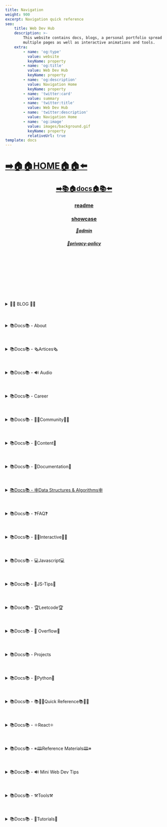 ```yaml
---
title: Navigation
weight: 900
excerpt: Navigation quick reference
seo:
    title: Web Dev Hub
    description: >-
        This website contains docs, blogs, a personal portfolio spread out across
        multiple pages as well as interactive animations and tools.
    extra:
        - name: 'og:type'
          value: website
          keyName: property
        - name: 'og:title'
          value: Web Dev Hub
          keyName: property
        - name: 'og:description'
          value: Navigation Home
          keyName: property
        - name: 'twitter:card'
          value: summary
        - name: 'twitter:title'
          value: Web Dev Hub
        - name: 'twitter:description'
          value: Navigation Home
        - name: 'og:image'
          value: images/background.gif
          keyName: property
          relativeUrl: true
template: docs
---
```



# [**➡️🏠🏠HOME🏠🏠⬅️**](https://stackbit-blog-backup.netlify.app/)

<center>

## [**<ins>➡️📚🏠docs🏠📚⬅️</ins>**](https://stackbit-blog-backup.netlify.app/docs)

### [**readme</ins>**](https://stackbit-blog-backup.netlify.app/readme)

### [**<ins>showcase</ins>**](https://stackbit-blog-backup.netlify.app/showcase)

##### [**<ins>🔏admin</ins>**](https://stackbit-blog-backup.netlify.app/admin)

##### [**<ins>🔏privacy-policy</ins>**](https://stackbit-blog-backup.netlify.app/privacy-policy)

</center>

<br>
<br>
<br>
<br>
<br>
<br>
<br>
<br>
<br>

<details>

<summary> 📰📰 BLOG 📰📰 </h6>
</summary>

##### [**<ins>Blog Article List</ins>**](https://stackbit-blog-backup.netlify.app/blog)

-   [📰blog📰](https://stackbit-blog-backup.netlify.app/blog/web-scraping)
    - [📰300-react-questions](https://stackbit-blog-backup.netlify.app/blog/300-react-questions)
- [📰adding-css-to-your-html](https://stackbit-blog-backup.netlify.app/blog/adding-css-to-your-html)
- [📰awesome-graphql](https://stackbit-blog-backup.netlify.app/blog/awesome-graphql)
- [📰big-o-complexity](https://stackbit-blog-backup.netlify.app/blog/big-o-complexity)
- [📰blog-archive](https://stackbit-blog-backup.netlify.app/blog/blog-archive)
- [📰data-structures](https://stackbit-blog-backup.netlify.app/blog/data-structures)
- [📰data-structures-algorithms-resources](https://stackbit-blog-backup.netlify.app/blog/data-structures-algorithms-resources)
- [📰expressjs-apis](https://stackbit-blog-backup.netlify.app/blog/expressjs-apis)
- [📰flow-control-in-python](https://stackbit-blog-backup.netlify.app/blog/flow-control-in-python)
- [📰functions-in-python](https://stackbit-blog-backup.netlify.app/blog/functions-in-python)
- [📰git-gateway](https://stackbit-blog-backup.netlify.app/blog/git-gateway)
- [📰hoisting](https://stackbit-blog-backup.netlify.app/blog/hoisting)
- [📰interview-questions-js](https://stackbit-blog-backup.netlify.app/blog/interview-questions-js)
- [📰interview-questions-js-p2](https://stackbit-blog-backup.netlify.app/blog/interview-questions-js-p2)
- [📰interview-questions-js-p3](https://stackbit-blog-backup.netlify.app/blog/interview-questions-js-p3)
- [📰netlify-cms](https://stackbit-blog-backup.netlify.app/blog/netlify-cms)
- [📰platform-docs](https://stackbit-blog-backup.netlify.app/blog/platform-docs)
- [📰psql-cheat-sheet](https://stackbit-blog-backup.netlify.app/blog/psql-cheat-sheet)
- [📰python-for-js-dev](https://stackbit-blog-backup.netlify.app/blog/python-for-js-dev)
- [📰python-resources](https://stackbit-blog-backup.netlify.app/blog/python-resources)
- [📰vs-code-extensions](https://stackbit-blog-backup.netlify.app/blog/vs-code-extensions)
- [📰web-dev-trends](https://stackbit-blog-backup.netlify.app/blog/web-dev-trends)
- [📰web-scraping](https://stackbit-blog-backup.netlify.app/blog/web-scraping)

</details>

<br>
<br>
<br>

<details>

<summary>📚Docs📚 - About</summary>

-   [📚docs📚/about](https://stackbit-blog-backup.netlify.app/docs/about)
    -   [📚docs📚/about/README](https://stackbit-blog-backup.netlify.app/docs/about/README)
    -   [📚docs📚/about/eng-portfolio](https://stackbit-blog-backup.netlify.app/docs/about/eng-portfolio)
    -   [📚docs📚/about/intrests](https://stackbit-blog-backup.netlify.app/docs/about/intrests)
    -   [📚docs📚/about/job-search](https://stackbit-blog-backup.netlify.app/docs/about/job-search)
    -   [📚docs📚/about/resume](https://stackbit-blog-backup.netlify.app/docs/about/resume)

</details>

<br>
<br>
<br>

<details>

<summary>📚Docs📚 - 🗞️Artices🗞️</summary>

-   [📚docs📚/🗞️articles🗞️](https://stackbit-blog-backup.netlify.app/docs/articles)
    -   [📚docs📚/🗞️articles🗞️basic-web-dev](https://stackbit-blog-backup.netlify.app/docs/articles/basic-web-dev)
    -   [📚docs📚/🗞️articles🗞️buffers](https://stackbit-blog-backup.netlify.app/docs/articles/buffers)
    -   [📚docs📚/🗞️articles🗞️common-modules](https://stackbit-blog-backup.netlify.app/docs/articles/common-modules)
    -   [📚docs📚/🗞️articles🗞️dev-dep](https://stackbit-blog-backup.netlify.app/docs/articles/dev-dep)
    -   [📚docs📚/🗞️articles🗞️event-loop](https://stackbit-blog-backup.netlify.app/docs/articles/event-loop)
    -   [📚docs📚/🗞️articles🗞️fs-module](https://stackbit-blog-backup.netlify.app/docs/articles/fs-module)
    -   [📚docs📚/🗞️articles🗞️how-search-engines-work](https://stackbit-blog-backup.netlify.app/docs/articles/how-search-engines-work)
    -   [📚docs📚/🗞️articles🗞️how-the-web-works](https://stackbit-blog-backup.netlify.app/docs/articles/how-the-web-works)
    -   [📚docs📚/🗞️articles🗞️intro](https://stackbit-blog-backup.netlify.app/docs/articles/intro)
    -   [📚docs📚/🗞️articles🗞️jamstack](https://stackbit-blog-backup.netlify.app/docs/articles/jamstack)
    -   [📚docs📚/🗞️articles🗞️nextjs](https://stackbit-blog-backup.netlify.app/docs/articles/nextjs)
    -   [📚docs📚/🗞️articles🗞️node-api-express](https://stackbit-blog-backup.netlify.app/docs/articles/node-api-express)
    -   [📚docs📚/🗞️articles🗞️nodejs](https://stackbit-blog-backup.netlify.app/docs/articles/nodejs)
    -   [📚docs📚/🗞️articles🗞️npm](https://stackbit-blog-backup.netlify.app/docs/articles/npm)
    -   [📚docs📚/🗞️articles🗞️os-module](https://stackbit-blog-backup.netlify.app/docs/articles/os-module)
    -   [📚docs📚/🗞️articles🗞️reading-files](https://stackbit-blog-backup.netlify.app/docs/articles/reading-files)
    -   [📚docs📚/🗞️articles🗞️semantic](https://stackbit-blog-backup.netlify.app/docs/articles/semantic)
    -   [📚docs📚/🗞️articles🗞️semantic-html](https://stackbit-blog-backup.netlify.app/docs/articles/semantic-html)
    -   [📚docs📚/🗞️articles🗞️url](https://stackbit-blog-backup.netlify.app/docs/articles/url)
    -   [📚docs📚/🗞️articles🗞️web-standards-checklist](https://stackbit-blog-backup.netlify.app/docs/articles/web-standards-checklist)
    -   [📚docs📚/🗞️articles🗞️webdev-tools](https://stackbit-blog-backup.netlify.app/docs/articles/webdev-tools)
    -   [📚docs📚/🗞️articles🗞️writing-files](https://stackbit-blog-backup.netlify.app/docs/articles/writing-files)

</details>

<br>
<br>
<br>

<details>

<summary>📚Docs📚 - 🔊 Audio</summary>

-   [📚Docs - Audio🔊](https://stackbit-blog-backup.netlify.app/docs/audio)
    -   [📚docs📚/audio/dfft](https://stackbit-blog-backup.netlify.app/docs/audio/dfft)
    -   [📚docs📚/audio/discrete-fft](https://stackbit-blog-backup.netlify.app/docs/audio/discrete-fft)
    -   [📚docs📚/audio/dtw-python-explained](https://stackbit-blog-backup.netlify.app/docs/audio/dtw-python-explained)
    -   [📚docs📚/audio/dynamic-time-warping](https://stackbit-blog-backup.netlify.app/docs/audio/dynamic-time-warping)
    -   [📚docs📚/audio/web-audio-api](https://stackbit-blog-backup.netlify.app/docs/audio/web-audio-api)

</details>

<br>
<br>
<br>

<details>

<summary>📚Docs📚 -  Career </summary>

-   [📚docs📚/career](https://stackbit-blog-backup.netlify.app/docs/career)
    -   [📚docs📚/career/dev-interview](https://stackbit-blog-backup.netlify.app/docs/career/dev-interview)
    -   [📚docs📚/career/dos-and-donts](https://stackbit-blog-backup.netlify.app/docs/career/dos-and-donts)
    -   [📚docs📚/career/job-boards](https://stackbit-blog-backup.netlify.app/docs/career/job-boards)
    -   [📚docs📚/career/web-interview](https://stackbit-blog-backup.netlify.app/docs/career/web-interview)
    -   [📚docs📚/career/web-interview2](https://stackbit-blog-backup.netlify.app/docs/career/web-interview2)
    -   [📚docs📚/career/web-interview3](https://stackbit-blog-backup.netlify.app/docs/career/web-interview3)
    -   [📚docs📚/career/web-interview4](https://stackbit-blog-backup.netlify.app/docs/career/web-interview4)
    -   [📚docs📚/interview/job-search-nav](https://stackbit-blog-backup.netlify.app/docs/interview/job-search-nav)
    -   [📚docs📚/interview/previous-concepts](https://stackbit-blog-backup.netlify.app/docs/interview/previous-concepts)
    -   [📚docs📚/interview/review-concepts](https://stackbit-blog-backup.netlify.app/docs/interview/review-concepts)

</details>

<br>
<br>
<br>

<details>

<summary>📚Docs📚 -  👫👫Community👫👫 </summary>

-   [📚docs📚/👫👫community👫👫](https://stackbit-blog-backup.netlify.app/docs/community)
    -   [📚docs📚/community/an-open-letter-2-future-developers](https://stackbit-blog-backup.netlify.app/docs/community/an-open-letter-2-future-developers)
    -   [📚docs📚/community/bookmarks](https://stackbit-blog-backup.netlify.app/docs/community/bookmarks)
    -   [📚docs📚/community/video-chat](https://stackbit-blog-backup.netlify.app/docs/community/video-chat)

</details>

<br>
<br>
<br>

<details>

<summary>📚Docs📚 - 💼Content💼</summary>

-   [📚docs📚/💼content💼](https://stackbit-blog-backup.netlify.app/docs/content/)
    -   [📚docs📚/💼content💼/archive](https://stackbit-blog-backup.netlify.app/docs/content/archive)
    -   [📚docs📚/💼content💼/gatsby-Queries-Mutations](https://stackbit-blog-backup.netlify.app/docs/content/gatsby-Queries-Mutations)
    -   [📚docs📚/💼content💼/gists](https://stackbit-blog-backup.netlify.app/docs/content/gists)
    -   [📚docs📚/💼content💼/history-api](https://stackbit-blog-backup.netlify.app/docs/content/history-api)
    -   [📚docs📚/💼content💼/main-projects](https://stackbit-blog-backup.netlify.app/docs/content/main-projects)
    -   [📚docs📚/💼content💼/trouble-shooting](https://stackbit-blog-backup.netlify.app/docs/content/trouble-shooting)

</details>

<br>
<br>
<br>

<details>

<summary>📚Docs📚 - 📓Documentation📓</summary>

-   [📚docs📚/docs](https://stackbit-blog-backup.netlify.app/docs/docs)
    -   [📚docs📚/docs/appendix](https://stackbit-blog-backup.netlify.app/docs/docs/appendix)
    -   [📚docs📚/docs/art-of-command-line](https://stackbit-blog-backup.netlify.app/docs/docs/art-of-command-line)
    -   [📚docs📚/docs/bash](https://stackbit-blog-backup.netlify.app/docs/docs/bash)
    -   [📚docs📚/docs/css](https://stackbit-blog-backup.netlify.app/docs/docs/css)
    -   [📚docs📚/docs/data-structures-docs](https://stackbit-blog-backup.netlify.app/docs/docs/data-structures-docs)
    -   [📚docs📚/docs/es-6-features](https://stackbit-blog-backup.netlify.app/docs/docs/es-6-features)
    -   [📚docs📚/docs/git-reference](https://stackbit-blog-backup.netlify.app/docs/docs/git-reference)
    -   [📚docs📚/docs/git-repos](https://stackbit-blog-backup.netlify.app/docs/docs/git-repos)
    -   [📚docs📚/docs/glossary](https://stackbit-blog-backup.netlify.app/docs/docs/glossary)
    -   [📚docs📚/docs/html-tags](https://stackbit-blog-backup.netlify.app/docs/docs/html-tags)
    -   [📚docs📚/docs/markdown](https://stackbit-blog-backup.netlify.app/docs/docs/markdown)
    -   [📚docs📚/docs/no-whiteboarding](https://stackbit-blog-backup.netlify.app/docs/docs/no-whiteboarding)
    -   [📚docs📚/docs/node-docs-complete](https://stackbit-blog-backup.netlify.app/docs/docs/node-docs-complete)
    -   [📚docs📚/docs/regex-in-js](https://stackbit-blog-backup.netlify.app/docs/docs/regex-in-js)
    -   [📚docs📚/docs/sitemap](https://stackbit-blog-backup.netlify.app/docs/docs/sitemap)
    -   [📚docs📚/docs/snippets](https://stackbit-blog-backup.netlify.app/docs/docs/snippets)

</details>

<br>
<br>
<br>

<details>

<summary>
 <ins>📚Docs📚 - 🕸Data Structures & Algorithms🕸</summary>

-   [📚docs📚/🕸ds-algo🕸](https://stackbit-blog-backup.netlify.app/docs/ds-algo)
    -   [📚docs📚/🕸ds-algo🕸/big-o](https://stackbit-blog-backup.netlify.app/docs/ds-algo/big-o)
    -   [📚docs📚/🕸ds-algo🕸/ds-algo-interview](https://stackbit-blog-backup.netlify.app/docs/ds-algo/ds-algo-interview)
    -   [📚docs📚/🕸ds-algo🕸/ds-overview](https://stackbit-blog-backup.netlify.app/docs/ds-algo/ds-overview)

</details>

<br>
<br>
<br>

<details>

<summary>📚Docs📚 - ❓FAQ❓</summary>

-   [📚docs📚/faq](https://stackbit-blog-backup.netlify.app/docs/faq)
    -   [📚docs📚/❓faq❓/contact](https://stackbit-blog-backup.netlify.app/docs/faq/contact)
    -   [📚docs📚/❓faq❓/plug-ins](https://stackbit-blog-backup.netlify.app/docs/faq/plug-ins)

</details>

<br>
<br>
<br>

<details>

<summary>📚Docs📚 - 🧑‍🔬Interactive🧑‍🔬 </summary>

-   [📚docs📚/interact](https://stackbit-blog-backup.netlify.app/docs/interact)
    -   [📚docs📚/🧑‍🔬interact🧑‍🔬/callstack-visual](https://stackbit-blog-backup.netlify.app/docs/interact/callstack-visual)
    -   [📚docs📚/🧑‍🔬interact🧑‍🔬/clock](https://stackbit-blog-backup.netlify.app/docs/interact/clock)
    -   [📚docs📚/🧑‍🔬interact🧑‍🔬/jupyter-notebooks](https://stackbit-blog-backup.netlify.app/docs/interact/jupyter-notebooks)
    -   [📚docs📚/🧑‍🔬interact🧑‍🔬/other-sites](https://stackbit-blog-backup.netlify.app/docs/interact/other-sites)
    -   [📚docs📚/🧑‍🔬interact🧑‍🔬/video-chat](https://stackbit-blog-backup.netlify.app/docs/interact/video-chat)

</details>

<br>
<br>
<br>

<details>

<summary>📚Docs📚 - 💻Javascript💻</summary>

-   [📚docs📚/💻javascript💻](https://stackbit-blog-backup.netlify.app/docs/javascript)
    -   [📚docs📚/💻javascript💻/arrow-functions](https://stackbit-blog-backup.netlify.app/docs/javascript/arrow-functions)
    -   [📚docs📚/💻javascript💻/asyncjs](https://stackbit-blog-backup.netlify.app/docs/javascript/asyncjs)
    -   [📚docs📚/💻javascript💻/await-keyword](https://stackbit-blog-backup.netlify.app/docs/javascript/await-keyword)
    -   [📚docs📚/💻javascript💻/bigo](https://stackbit-blog-backup.netlify.app/docs/javascript/bigo)
    -   [📚docs📚/💻javascript💻/clean-code](https://stackbit-blog-backup.netlify.app/docs/javascript/clean-code)
    -   [📚docs📚/💻javascript💻/constructor-functions](https://stackbit-blog-backup.netlify.app/docs/javascript/constructor-functions)
    -   [📚docs📚/💻javascript💻/cs-basics-in-js](https://stackbit-blog-backup.netlify.app/docs/javascript/cs-basics-in-js)
    -   [📚docs📚/💻javascript💻/for-loops](https://stackbit-blog-backup.netlify.app/docs/javascript/for-loops)
    -   [📚docs📚/💻javascript💻/part2-pojo](https://stackbit-blog-backup.netlify.app/docs/javascript/part2-pojo)
    -   [📚docs📚/💻javascript💻/promises](https://stackbit-blog-backup.netlify.app/docs/javascript/promises)
    -   [📚docs📚/💻javascript💻/review](https://stackbit-blog-backup.netlify.app/docs/javascript/review)
    -   [📚docs📚/💻javascript💻/this-is-about-this](https://stackbit-blog-backup.netlify.app/docs/javascript/this-is-about-this)

</details>

<br>
<br>
<br>

<details>

<summary>📚Docs📚 -  💸JS-Tips💸</summary>

-   [📚docs📚/💸js-tips💸](https://stackbit-blog-backup.netlify.app/docs/js-tips)
    -   [📚docs📚/💸js-tips💸/abs](https://stackbit-blog-backup.netlify.app/docs/js-tips/abs)
    -   [📚docs📚/💸js-tips💸/acos](https://stackbit-blog-backup.netlify.app/docs/js-tips/acos)
    -   [📚docs📚/💸js-tips💸/acosh](https://stackbit-blog-backup.netlify.app/docs/js-tips/acosh)
    -   [📚docs📚/💸js-tips💸/addition](https://stackbit-blog-backup.netlify.app/docs/js-tips/addition)
    -   [📚docs📚/💸js-tips💸/all](https://stackbit-blog-backup.netlify.app/docs/js-tips/all)
    -   [📚docs📚/💸js-tips💸/allsettled](https://stackbit-blog-backup.netlify.app/docs/js-tips/allsettled)
    -   [📚docs📚/💸js-tips💸/any](https://stackbit-blog-backup.netlify.app/docs/js-tips/any)
    -   [📚docs📚/💸js-tips💸/array](https://stackbit-blog-backup.netlify.app/docs/js-tips/array)
    -   [📚docs📚/💸js-tips💸/array-methods](https://stackbit-blog-backup.netlify.app/docs/js-tips/array-methods)
    -   [📚docs📚/💸js-tips💸/arrow_functions](https://stackbit-blog-backup.netlify.app/docs/js-tips/arrow_functions)
    -   [📚docs📚/💸js-tips💸/async_function](https://stackbit-blog-backup.netlify.app/docs/js-tips/async_function)
    -   [📚docs📚/💸js-tips💸/bad_radix](https://stackbit-blog-backup.netlify.app/docs/js-tips/bad_radix)
    -   [📚docs📚/💸js-tips💸/bind](https://stackbit-blog-backup.netlify.app/docs/js-tips/bind)
    -   [📚docs📚/💸js-tips💸/classes](https://stackbit-blog-backup.netlify.app/docs/js-tips/classes)
    -   [📚docs📚/💸js-tips💸/concat](https://stackbit-blog-backup.netlify.app/docs/js-tips/concat)
    -   [📚docs📚/💸js-tips💸/conditional_operator](https://stackbit-blog-backup.netlify.app/docs/js-tips/conditional_operator)
    -   [📚docs📚/💸js-tips💸/const](https://stackbit-blog-backup.netlify.app/docs/js-tips/const)
    -   [📚docs📚/💸js-tips💸/create](https://stackbit-blog-backup.netlify.app/docs/js-tips/create)
    -   [📚docs📚/💸js-tips💸/date](https://stackbit-blog-backup.netlify.app/docs/js-tips/date)
    -   [📚docs📚/💸js-tips💸/eval](https://stackbit-blog-backup.netlify.app/docs/js-tips/eval)
    -   [📚docs📚/💸js-tips💸/every](https://stackbit-blog-backup.netlify.app/docs/js-tips/every)
    -   [📚docs📚/💸js-tips💸/filter](https://stackbit-blog-backup.netlify.app/docs/js-tips/filter)
    -   [📚docs📚/💸js-tips💸/for...of](https://stackbit-blog-backup.netlify.app/docs/js-tips/for...of)
    -   [📚docs📚/💸js-tips💸/foreach](https://stackbit-blog-backup.netlify.app/docs/js-tips/foreach)
    -   [📚docs📚/💸js-tips💸/functions](https://stackbit-blog-backup.netlify.app/docs/js-tips/functions)
    -   [📚docs📚/💸js-tips💸/import](https://stackbit-blog-backup.netlify.app/docs/js-tips/import)
    -   [📚docs📚/💸js-tips💸/insert-into-array](https://stackbit-blog-backup.netlify.app/docs/js-tips/insert-into-array)
    -   [📚docs📚/💸js-tips💸/map](https://stackbit-blog-backup.netlify.app/docs/js-tips/map)
    -   [📚docs📚/💸js-tips💸/object](https://stackbit-blog-backup.netlify.app/docs/js-tips/object)
    -   [📚docs📚/💸js-tips💸/reduce](https://stackbit-blog-backup.netlify.app/docs/js-tips/reduce)
    -   [📚docs📚/💸js-tips💸/regexp](https://stackbit-blog-backup.netlify.app/docs/js-tips/regexp)
    -   [📚docs📚/💸js-tips💸/sort](https://stackbit-blog-backup.netlify.app/docs/js-tips/sort)
    -   [📚docs📚/💸js-tips💸/sorting-strings](https://stackbit-blog-backup.netlify.app/docs/js-tips/sorting-strings)
    -   [📚docs📚/💸js-tips💸/string](https://stackbit-blog-backup.netlify.app/docs/js-tips/string)
    -   [📚docs📚/💸js-tips💸/this](https://stackbit-blog-backup.netlify.app/docs/js-tips/this)
    -   [📚docs📚/💸js-tips💸/var](https://stackbit-blog-backup.netlify.app/docs/js-tips/var)

</details>

<br>
<br>
<br>

<details>

<summary>📚Docs📚 - 🏆Leetcode🏆 </summary>

-   [📚docs📚/🏆leetcode🏆](https://stackbit-blog-backup.netlify.app/docs/leetcode)
    -   [📚docs📚/🏆leetcode🏆/ContaineWitMosWater](https://stackbit-blog-backup.netlify.app/docs/leetcode/ContaineWitMosWater)
    -   [📚docs📚/🏆leetcode🏆/DividTwIntegers](https://stackbit-blog-backup.netlify.app/docs/leetcode/DividTwIntegers)
    -   [📚docs📚/🏆leetcode🏆/GeneratParentheses](https://stackbit-blog-backup.netlify.app/docs/leetcode/GeneratParentheses)
    -   [📚docs📚/🏆leetcode🏆/LetteCombinationoPhonNumber](https://stackbit-blog-backup.netlify.app/docs/leetcode/LetteCombinationoPhonNumber)
    -   [📚docs📚/🏆leetcode🏆/LongesCommoPrefix](https://stackbit-blog-backup.netlify.app/docs/leetcode/LongesCommoPrefix)
    -   [📚docs📚/🏆leetcode🏆/MediaoTwSorteArrays](https://stackbit-blog-backup.netlify.app/docs/leetcode/MediaoTwSorteArrays)
    -   [📚docs📚/🏆leetcode🏆/NexPermutation](https://stackbit-blog-backup.netlify.app/docs/leetcode/NexPermutation)
    -   [📚docs📚/🏆leetcode🏆/PalindromNumber](https://stackbit-blog-backup.netlify.app/docs/leetcode/PalindromNumber)
    -   [📚docs📚/🏆leetcode🏆/RegulaExpressioMatching](https://stackbit-blog-backup.netlify.app/docs/leetcode/RegulaExpressioMatching)
    -   [📚docs📚/🏆leetcode🏆/RemovDuplicatefroSorteArray](https://stackbit-blog-backup.netlify.app/docs/leetcode/RemovDuplicatefroSorteArray)
    -   [📚docs📚/🏆leetcode🏆/RemovNtNodFroEnoList](https://stackbit-blog-backup.netlify.app/docs/leetcode/RemovNtNodFroEnoList)
    -   [📚docs📚/🏆leetcode🏆/RomatInteger](https://stackbit-blog-backup.netlify.app/docs/leetcode/RomatInteger)
    -   [📚docs📚/🏆leetcode🏆/SearciRotateSorteArray](https://stackbit-blog-backup.netlify.app/docs/leetcode/SearciRotateSorteArray)
    -   [📚docs📚/🏆leetcode🏆/StrintIntege(atoi)](<https://stackbit-blog-backup.netlify.app/docs/leetcode/StrintIntege(atoi)>)
    -   [📚docs📚/🏆leetcode🏆/ValiParentheses](https://stackbit-blog-backup.netlify.app/docs/leetcode/ValiParentheses)
    -   [📚docs📚/🏆leetcode🏆/ZigZaConversion](https://stackbit-blog-backup.netlify.app/docs/leetcode/ZigZaConversion)

</details>

<br>
<br>
<br>

<details>

<summary>📚Docs📚 -  🌊 Overflow🌊     </summary>

-   [📚docs📚/🌊overflow🌊](https://stackbit-blog-backup.netlify.app/docs/overflow)
    -   [📚docs📚/🌊overflow🌊/html-spec](https://stackbit-blog-backup.netlify.app/docs/overflow/html-spec)
    -   [📚docs📚/🌊overflow🌊/http](https://stackbit-blog-backup.netlify.app/docs/overflow/http)
    -   [📚docs📚/🌊overflow🌊/install](https://stackbit-blog-backup.netlify.app/docs/overflow/install)
    -   [📚docs📚/🌊overflow🌊/modules](https://stackbit-blog-backup.netlify.app/docs/overflow/modules)
    -   [📚docs📚/🌊overflow🌊/node-cli-args](https://stackbit-blog-backup.netlify.app/docs/overflow/node-cli-args)
    -   [📚docs📚/🌊overflow🌊/node-js-language](https://stackbit-blog-backup.netlify.app/docs/overflow/node-js-language)
    -   [📚docs📚/🌊overflow🌊/node-package-manager](https://stackbit-blog-backup.netlify.app/docs/overflow/node-package-manager)
    -   [📚docs📚/🌊overflow🌊/node-repl](https://stackbit-blog-backup.netlify.app/docs/overflow/node-repl)
    -   [📚docs📚/🌊overflow🌊/node-run-cli](https://stackbit-blog-backup.netlify.app/docs/overflow/node-run-cli)
    -   [📚docs📚/🌊overflow🌊/nodevsbrowser](https://stackbit-blog-backup.netlify.app/docs/overflow/nodevsbrowser)
    -   [📚docs📚/🌊overflow🌊/understanding-firebase](https://stackbit-blog-backup.netlify.app/docs/overflow/understanding-firebase)
    -   [📚docs📚/🌊overflow🌊/v8](https://stackbit-blog-backup.netlify.app/docs/overflow/v8)

</details>

<br>
<br>
<br>

<details>

<summary>📚Docs📚 - Projects  </summary>

-   [📚docs📚/projects](https://stackbit-blog-backup.netlify.app/docs/projects)
    -   [📚docs📚/projects/embeded-websites](https://stackbit-blog-backup.netlify.app/docs/projects/embeded-websites)
    -   [📚docs📚/projects/list-of-projects](https://stackbit-blog-backup.netlify.app/docs/projects/list-of-projects)
    -   [📚docs📚/projects/mini-projects](https://stackbit-blog-backup.netlify.app/docs/projects/mini-projects)
    -   [📚docs📚/projects/mini-projects2](https://stackbit-blog-backup.netlify.app/docs/projects/mini-projects2)
    -   [📚docs📚/projects/my-websites](https://stackbit-blog-backup.netlify.app/docs/projects/my-websites)

</details>

<br>
<br>
<br>

<details>

<summary>📚Docs📚 - 🐍Python🐍  </summary>

-   [📚docs📚/🐍python🐍](https://stackbit-blog-backup.netlify.app/docs/python)
    -   [📚docs📚/🐍python🐍/at-length](https://stackbit-blog-backup.netlify.app/docs/python/at-length)
    -   [📚docs📚/🐍python🐍/cheat-sheet](https://stackbit-blog-backup.netlify.app/docs/python/cheat-sheet)
    -   [📚docs📚/🐍python🐍/comprehensive-guide](https://stackbit-blog-backup.netlify.app/docs/python/comprehensive-guide)
    -   [📚docs📚/🐍python🐍/examples](https://stackbit-blog-backup.netlify.app/docs/python/examples)
    -   [📚docs📚/🐍python🐍/flow-control](https://stackbit-blog-backup.netlify.app/docs/python/flow-control)
    -   [📚docs📚/🐍python🐍/functions](https://stackbit-blog-backup.netlify.app/docs/python/functions)
    -   [📚docs📚/🐍python🐍/google-sheets-api](https://stackbit-blog-backup.netlify.app/docs/python/google-sheets-api)
    -   [📚docs📚/🐍python🐍/python-ds](https://stackbit-blog-backup.netlify.app/docs/python/python-ds)
    -   [📚docs📚/🐍python🐍/intro-for-js-devs](https://stackbit-blog-backup.netlify.app/docs/python/intro-for-js-devs)
    -   [📚docs📚/🐍python🐍/python-quiz](https://stackbit-blog-backup.netlify.app/docs/python/python-quiz)
    -   [📚docs📚/🐍python🐍/snippets](https://stackbit-blog-backup.netlify.app/docs/python/snippets)

</details>

<br>
<br>
<br>

<details>

<summary>📚Docs📚 - 📚🏃‍♂️Quick Reference📚🏃‍♂️   </summary>

-   [📚docs📚/quick-ref](https://stackbit-blog-backup.netlify.app/docs/quick-ref)
    -   [📚docs📚/🏃‍♂️📚quick-ref📚🏃‍♂️/Emmet](https://stackbit-blog-backup.netlify.app/docs/quick-ref/Emmet)
    -   [📚docs📚/🏃‍♂️📚quick-ref📚🏃‍♂️/all-emojis](https://stackbit-blog-backup.netlify.app/docs/quick-ref/all-emojis)
    -   [📚docs📚/🏃‍♂️📚quick-ref📚🏃‍♂️/create-react-app](https://stackbit-blog-backup.netlify.app/docs/quick-ref/create-react-app)
    -   [📚docs📚/🏃‍♂️📚quick-ref📚🏃‍♂️/git-bash](https://stackbit-blog-backup.netlify.app/docs/quick-ref/git-bash)
    -   [📚docs📚/🏃‍♂️📚quick-ref📚🏃‍♂️/git-tricks](https://stackbit-blog-backup.netlify.app/docs/quick-ref/git-tricks)
    -   [📚docs📚/🏃‍♂️📚quick-ref📚🏃‍♂️/google-firebase](https://stackbit-blog-backup.netlify.app/docs/quick-ref/google-firebase)
    -   [📚docs📚/🏃‍♂️📚quick-ref📚🏃‍♂️/heroku-error-codes](https://stackbit-blog-backup.netlify.app/docs/quick-ref/heroku-error-codes)
    -   [📚docs📚/🏃‍♂️📚quick-ref📚🏃‍♂️/installation](https://stackbit-blog-backup.netlify.app/docs/quick-ref/installation)
    -   [📚docs📚/🏃‍♂️📚quick-ref📚🏃‍♂️/markdown-dropdowns](https://stackbit-blog-backup.netlify.app/docs/quick-ref/markdown-dropdowns)
    -   [📚docs📚/🏃‍♂️📚quick-ref📚🏃‍♂️/minifiction](https://stackbit-blog-backup.netlify.app/docs/quick-ref/minifiction)
    -   [📚docs📚/🏃‍♂️📚quick-ref📚🏃‍♂️/new-repo-instructions](https://stackbit-blog-backup.netlify.app/docs/quick-ref/new-repo-instructions)
    -   [📚docs📚/🏃‍♂️📚quick-ref📚🏃‍♂️/psql-setup](https://stackbit-blog-backup.netlify.app/docs/quick-ref/psql-setup)
    -   [📚docs📚/🏃‍♂️📚quick-ref📚🏃‍♂️/pull-request-rubric](https://stackbit-blog-backup.netlify.app/docs/quick-ref/pull-request-rubric)
    -   [📚docs📚/🏃‍♂️📚quick-ref📚🏃‍♂️/quick-links](https://stackbit-blog-backup.netlify.app/docs/quick-ref/quick-links)
    -   [📚docs📚/🏃‍♂️📚quick-ref📚🏃‍♂️/topRepos](https://stackbit-blog-backup.netlify.app/docs/quick-ref/topRepos)
    -   [📚docs📚/🏃‍♂️📚quick-ref📚🏃‍♂️/understanding-path](https://stackbit-blog-backup.netlify.app/docs/quick-ref/understanding-path)
    -   [📚docs📚/🏃‍♂️📚quick-ref📚🏃‍♂️/vscode-themes](https://stackbit-blog-backup.netlify.app/docs/quick-ref/vscode-themes)
    -   [📚docs📚/⚛️react⚛️/accessibility](https://stackbit-blog-backup.netlify.app/docs/react/accessibility)

</details>

<br>
<br>
<br>

<details>

<summary>📚Docs📚 - ⚛️React⚛️ </summary>

-   [📚docs📚/⚛️react⚛️](https://stackbit-blog-backup.netlify.app/docs/react)
    -   [📚docs📚/⚛️react⚛️/ajax-n-apis](https://stackbit-blog-backup.netlify.app/docs/react/ajax-n-apis)
    -   [📚docs📚/⚛️react⚛️/cheatsheet](https://stackbit-blog-backup.netlify.app/docs/react/cheatsheet)
    -   [📚docs📚/⚛️react⚛️/createReactApp](https://stackbit-blog-backup.netlify.app/docs/react/createReactApp)
    -   [📚docs📚/⚛️react⚛️/demo](https://stackbit-blog-backup.netlify.app/docs/react/demo)
    -   [📚docs📚/⚛️react⚛️/dont-use-index-as-keys](https://stackbit-blog-backup.netlify.app/docs/react/dont-use-index-as-keys)
    -   [📚docs📚/⚛️react⚛️/jsx](https://stackbit-blog-backup.netlify.app/docs/react/jsx)
    -   [📚docs📚/⚛️react⚛️/quiz](https://stackbit-blog-backup.netlify.app/docs/react/quiz)
    -   [📚docs📚/⚛️react⚛️/react-docs](https://stackbit-blog-backup.netlify.app/docs/react/react-docs)
    -   [📚docs📚/⚛️react⚛️/react-in-depth](https://stackbit-blog-backup.netlify.app/docs/react/react-in-depth)
    -   [📚docs📚/⚛️react⚛️/react-patterns-by-usecase](https://stackbit-blog-backup.netlify.app/docs/react/react-patterns-by-usecase)
    -   [📚docs📚/⚛️react⚛️/react2](https://stackbit-blog-backup.netlify.app/docs/react/react2)
    -   [📚docs📚/⚛️react⚛️/render-elements](https://stackbit-blog-backup.netlify.app/docs/react/render-elements)

</details>

<br>
<br>
<br>

<details>

<summary>📚Docs📚 -  ※🕮Reference Materials🕮※</summary>

-   [📚docs📚/※reference※](https://stackbit-blog-backup.netlify.app/docs/reference)
    -   [📚docs📚/※🕮reference※🕮/awesome-lists](https://stackbit-blog-backup.netlify.app/docs/reference/awesome-lists)
    -   [📚docs📚/※🕮reference※🕮/awesome-nodejs](https://stackbit-blog-backup.netlify.app/docs/reference/awesome-nodejs)
    -   [📚docs📚/※🕮reference※🕮/awesome-static](https://stackbit-blog-backup.netlify.app/docs/reference/awesome-static)
    -   [📚docs📚/※🕮reference※🕮/bash-commands](https://stackbit-blog-backup.netlify.app/docs/reference/bash-commands)
    -   [📚docs📚/※🕮reference※🕮/bookmarks](https://stackbit-blog-backup.netlify.app/docs/reference/bookmarks)
    -   [📚docs📚/※🕮reference※🕮/embed-the-web](https://stackbit-blog-backup.netlify.app/docs/reference/embed-the-web)
    -   [📚docs📚/※🕮reference※🕮/github-resources](https://stackbit-blog-backup.netlify.app/docs/reference/github-resources)
    -   [📚docs📚/※🕮reference※🕮/github-search](https://stackbit-blog-backup.netlify.app/docs/reference/github-search)
    -   [📚docs📚/※🕮reference※🕮/google-cloud](https://stackbit-blog-backup.netlify.app/docs/reference/google-cloud)
    -   [📚docs📚/※🕮reference※🕮/how-2-reinstall-npm](https://stackbit-blog-backup.netlify.app/docs/reference/how-2-reinstall-npm)
    -   [📚docs📚/※🕮reference※🕮/how-to-kill-a-process](https://stackbit-blog-backup.netlify.app/docs/reference/how-to-kill-a-process)
    -   [📚docs📚/※🕮reference※🕮/installing-node](https://stackbit-blog-backup.netlify.app/docs/reference/installing-node)
    -   [📚docs📚/※🕮reference※🕮/intro-to-nodejs](https://stackbit-blog-backup.netlify.app/docs/reference/intro-to-nodejs)
    -   [📚docs📚/※🕮reference※🕮/markdown-styleguide](https://stackbit-blog-backup.netlify.app/docs/reference/markdown-styleguide)
    -   [📚docs📚/※🕮reference※🕮/notes-template](https://stackbit-blog-backup.netlify.app/docs/reference/notes-template)
    -   [📚docs📚/※🕮reference※🕮/psql](https://stackbit-blog-backup.netlify.app/docs/reference/psql)
    -   [📚docs📚/※🕮reference※🕮/resources](https://stackbit-blog-backup.netlify.app/docs/reference/resources)
    -   [📚docs📚/※🕮reference※🕮/vscode](https://stackbit-blog-backup.netlify.app/docs/reference/vscode)
    -   [📚docs📚/※🕮reference※🕮/web-api's](https://stackbit-blog-backup.netlify.app/docs/reference/web-api's)

</details>

</details>

<br>
<br>
<br>

<details>

<summary>📚Docs📚 - 🔊 Mini Web Dev Tips </summary>

-   [📚docs📚/tips](https://stackbit-blog-backup.netlify.app/docs/tips)
    -   [📚docs📚/tips/regex-tips](https://stackbit-blog-backup.netlify.app/docs/tips/regex-tips)

</details>

<br>
<br>
<br>

<details>

<summary>📚Docs📚 - ⚒Tools⚒ </summary>

-   [📚docs📚/⚒Tools⚒/](https://stackbit-blog-backup.netlify.app/docs/tools)
    -   [📚docs📚/⚒Tools⚒/all](https://stackbit-blog-backup.netlify.app/docs/tools/all)
    -   [📚docs📚/⚒Tools⚒/all-stripped](https://stackbit-blog-backup.netlify.app/docs/tools/all-stripped)
    -   [📚docs📚/⚒Tools⚒/archive](https://stackbit-blog-backup.netlify.app/docs/tools/archive)
    -   [📚docs📚/⚒Tools⚒/dev-utilities](https://stackbit-blog-backup.netlify.app/docs/tools/dev-utilities)
    -   [📚docs📚/⚒Tools⚒/📚markdown-html](https://stackbit-blog-backup.netlify.app/docs/tools/markdown-html)

</details>

<br>
<br>
<br>

<details>

<summary>📚Docs📚 - 📑Tutorials📑</summary>

-   [📚docs📚/tutorials](https://stackbit-blog-backup.netlify.app/docs/tutorials)
    -   [📚docs📚/📑tutorials📑/enviorment-setup](https://stackbit-blog-backup.netlify.app/docs/tutorials/enviorment-setup)
    -   [📚docs📚/📑tutorials📑/get-file-extension](https://stackbit-blog-backup.netlify.app/docs/tutorials/get-file-extension)
    -   [📚docs📚/📑tutorials📑/get-file-name](https://stackbit-blog-backup.netlify.app/docs/tutorials/get-file-name)
